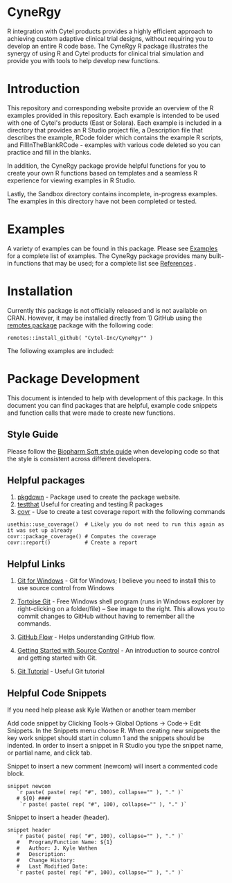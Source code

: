 
# CyneRgy
R integration with Cytel products provides a highly efficient approach to achieving custom adaptive clinical trial designs, without requiring you to develop an entire R code base. The CyneRgy R package illustrates the synergy of using R and Cytel products for clinical trial simulation and provide you with tools to help develop new functions.  


# Introduction 

This repository and corresponding website provide an overview of the R examples provided in this repository. Each example is intended to be used with one of Cytel's products (East or Solara).  Each example is included in a directory that provides an R Studio project file, a Description file that describes the example, RCode folder which contains the example R scripts, and FillInTheBlankRCode - examples with various code deleted so you can practice and fill in the blanks. 

In addition, the CyneRgy package provide helpful functions for you to create your own R functions based on templates and a seamless R experience for viewing examples in R Studio.   

Lastly, the Sandbox directory contains incomplete, in-progress examples. The examples in this directory have not been completed or tested. 

# Examples 
A variety of examples can be found in this package. Please see [Examples](articles/ExampleOutline.html) for a complete list of examples. The CyneRgy package provides many built-in functions that may be used; for a complete list see [References](reference/index.html) .  

# Installation 
Currently this package is not officially released and is not available on CRAN. However, it may be installed directly from 1) GitHub using the [remotes package](https://remotes.r-lib.org/) package with the following code:

```
remotes::install_github( "Cytel-Inc/CyneRgy"" )
```

The following examples are included:

# Package Development

This document is intended to help with development of this package.  In this document you can find packages that are helpful, example code snippets and function calls that were made to create new functions. 

## Style Guide 

Please follow the [Biopharm Soft style guide](https://biopharmsoftgrp.github.io/BioPharmSoftRStyleGuide/) when developing code so that the style is consistent across different developers. 

## Helpful packages
1. [pkgdown](https://pkgdown.r-lib.org/reference/build_home.html) - Package used to create the package website. 
1. [testthat](https://testthat.r-lib.org/) Useful for creating and testing R packages
1. [covr](https://covr.r-lib.org/) - Use to create a test coverage report with the following commands
 ```
usethis::use_coverage()  # Likely you do not need to run this again as it was set up already
covr::package_coverage() # Computes the coverage
covr::report()           # Create a report
```

## Helpful Links
1. [Git for Windows](https://git-for-windows.github.io/)  - Git for Windows; I believe you need to install this to use source control from Windows
3. [Tortoise Git](https://tortoisegit.org/) - Free Windows shell program (runs in Windows explorer by right-clicking on a folder/file) – See image to the right.  This allows you to commit changes to GitHub without having to remember all the commands. 
2. [GitHub Flow](https://guides.github.com/introduction/flow/) - Helps understanding GitHub flow.

4. [Getting Started with Source Control](https://git-scm.com/book/en/v1/Getting-Started-About-Version-Control) - An introduction to source control and getting started with Git.
5. [Git Tutorial](https://backlog.com/git-tutorial/) - Useful Git tutorial 




## Helpful Code Snippets
If you need help please ask Kyle Wathen or another team member

Add code snippet by Clicking Tools-> Global Options -> Code-> Edit Snippets.  In the Snippets menu choose R.  When creating new snippets the key work snippet should start in column 1 and the snippets should be indented.  In order to insert a snippet in R Studio you type the snippet name, or partial name, and click tab. 


Snippet to insert a new comment (newcom) will insert a commented code block.

 ```
snippet newcom
    `r paste( paste( rep( "#", 100), collapse="" ), "." )`
    # ${0} ####
     `r paste( paste( rep( "#", 100), collapse="" ), "." )`
```

Snippet to insert a header (header).

```
snippet header
   `r paste( paste( rep( "#", 100), collapse="" ), "." )`
   #   Program/Function Name: ${1}
   #   Author: J. Kyle Wathen
   #   Description:
   #   Change History:
   #   Last Modified Date:
   `r paste( paste( rep( "#", 100), collapse="" ), "." )`
```

